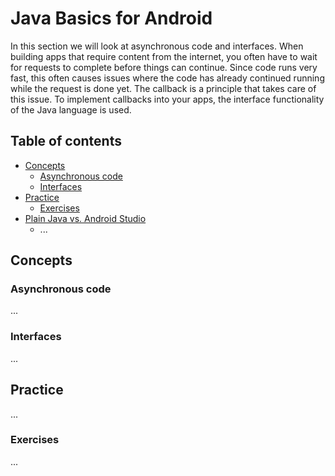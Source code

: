 # Java Basics for Android
In this section we will look at asynchronous code and interfaces. When building apps that require content from the internet, you often have to wait for requests to complete before things can continue. Since code runs very fast, this often causes issues where the code has already continued running while the request is done yet. The callback is a principle that takes care of this issue. To implement callbacks into your apps, the interface functionality of the Java language is used. 

## Table of contents
- [Concepts](#concepts)
	 * [Asynchronous code](#exceptions)
	 * [Interfaces](#try-catch)
- [Practice](#practice)
	 * [Exercises](#exercises)
- [Plain Java vs. Android Studio](#plain-java-vs.-android-studio)
     * ...

<a name="concepts"></a>

## Concepts

<a name="asynchronous-code"></a>

### Asynchronous code
...

<a name="interfaces"></a>

### Interfaces
...


<a name="practice"></a>

## Practice
...

<a name="practice"></a>

### Exercises
...